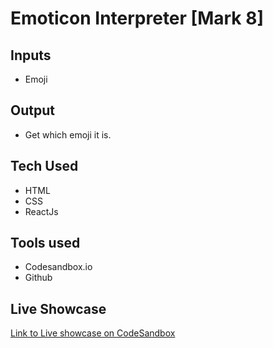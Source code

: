 # Emoticon Interpreter [Mark 8]



## Inputs

 - Emoji


## Output

 - Get which emoji it is.

## Tech Used
 - HTML
 - CSS
 - ReactJs
 
 ## Tools used
 - Codesandbox.io
 - Github

  

## Live Showcase
[Link to Live showcase on CodeSandbox](https://q16tp.csb.app/)

